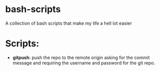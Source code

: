 # bash-scripts

A collection of bash scripts that make my life a hell lot easier


# Scripts:

* **gitpush**: push the repo to the remote origin asking for the commit message
  and requiring the username and password for the git repo.
